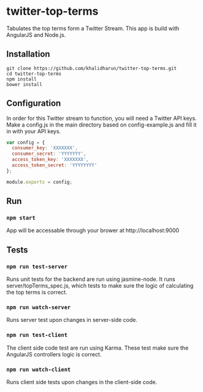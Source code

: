 # twitter-top-terms

Tabulates the top terms form a Twitter Stream.  This app is build with AngularJS and Node.js.

## Installation

```
git clone https://github.com/khalidharun/twitter-top-terms.git
cd twitter-top-terms
npm install
bower install

```

## Configuration

In order for this Twitter stream to function, you will need a Twitter API keys.  Make a config.js in the main directory based on config-example.js and fill it in with your API keys.

``` javascript
var config = {
  consumer_key: 'XXXXXXX',
  consumer_secret: 'YYYYYYY',
  access_token_key: 'XXXXXXX',
  access_token_secret: 'YYYYYYYY'
};

module.exports = config;
```

## Run

### `npm start`

App will be accessable through your brower at http://localhost:9000

## Tests

### `npm run test-server`

Runs unit tests for the backend are run using jasmine-node.  It runs server/topTerms_spec.js, which tests to make sure the logic of calculating the top terms is correct.

### `npm run watch-server`

Runs server test upon changes in server-side code.

### `npm run test-client`

The client side code test are run using Karma.  These test make sure the AngularJS controllers logic is correct.

### `npm run watch-client`

Runs client side tests upon changes in the client-side code.

